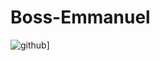 # Boss-Emmanuel

![github](https://img.shields.io/badge/GitHub-000000?style=for-the-badge&logo=GitHub&logoColor=white)]
